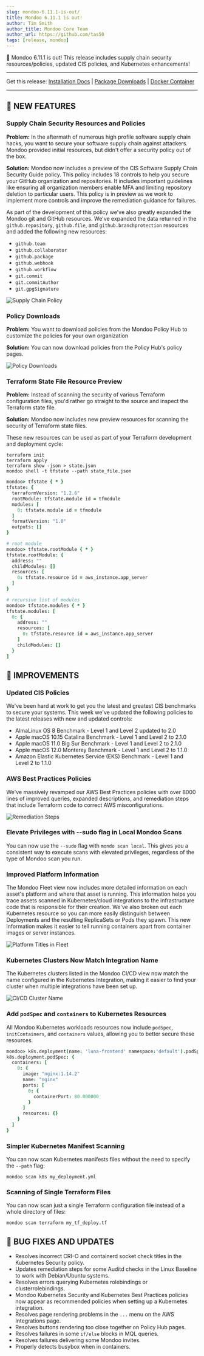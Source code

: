 ```yaml
---
slug: mondoo-6.11.1-is-out/
title: Mondoo 6.11.1 is out!
author: Tim Smith
author_title: Mondoo Core Team
author_url: https://github.com/tas50
tags: [release, mondoo]
---
```


🥳 Mondoo 6.11.1 is out! This release includes supply chain security resources/policies, updated CIS policies, and Kubernetes enhancements!

---

Get this release: [Installation Docs](/cnspec/) | [Package Downloads](https://releases.mondoo.com/mondoo/) | [Docker Container](https://hub.docker.com/r/mondoo/client)

---

## 🎉 NEW FEATURES

### Supply Chain Security Resources and Policies

**Problem:** In the aftermath of numerous high profile software supply chain hacks, you want to secure your software supply chain against attackers. Mondoo provided initial resources, but didn't offer a security policy out of the box.

**Solution:** Mondoo now includes a preview of the CIS Software Supply Chain Security Guide policy. This policy includes 18 controls to help you secure your GitHub organization and repositories. It includes important guidelines like ensuring all organization members enable MFA and limiting repository deletion to particular users. This policy is in preview as we work to implement more controls and improve the remediation guidance for failures.

As part of the development of this policy we've also greatly expanded the Mondoo git and GitHub resources. We've expanded the data returned in the `github.repository`, `github.file`, and `github.branchprotection` resources and added the following new resources:

- `github.team`
- `github.collaborator`
- `github.package`
- `github.webhook`
- `github.workflow`
- `git.commit`
- `git.commitAuthor`
- `git.gpgSignature`

![Supply Chain Policy](/img/releases/2022-08-17-mondoo-6.11.1-is-out/supplychain.png)

### Policy Downloads

**Problem:** You want to download policies from the Mondoo Policy Hub to customize the policies for your own organization

**Solution:** You can now download policies from the Policy Hub's policy pages.

![Policy Downloads](/img/releases/2022-08-17-mondoo-6.11.1-is-out/download.png)

### Terraform State File Resource Preview

**Problem:** Instead of scanning the security of various Terraform configuration files, you'd rather go straight to the source and inspect the Terraform state file.

**Solution:** Mondoo now includes new preview resources for scanning the security of Terraform state files.

These new resources can be used as part of your Terraform development and deployment cycle:

```shell
terraform init
terraform apply
terraform show -json > state.json
mondoo shell -t tfstate --path state_file.json
```

```coffee
mondoo> tfstate { * }
tfstate: {
  terraformVersion: "1.2.6"
  rootModule: tfstate.module id = tfmodule
  modules: [
    0: tfstate.module id = tfmodule
  ]
  formatVersion: "1.0"
  outputs: []
}

# root module
mondoo> tfstate.rootModule { * }
tfstate.rootModule: {
  address: ""
  childModules: []
  resources: [
    0: tfstate.resource id = aws_instance.app_server
  ]
}

# recursive list of modules
mondoo> tfstate.modules { * }
tfstate.modules: [
  0: {
    address: ""
    resources: [
      0: tfstate.resource id = aws_instance.app_server
    ]
    childModules: []
  }
]
```

## 🧹 IMPROVEMENTS

### Updated CIS Policies

We've been hard at work to get you the latest and greatest CIS benchmarks to secure your systems. This week we've updated the following policies to the latest releases with new and updated controls:

- AlmaLinux OS 8 Benchmark - Level 1 and Level 2 updated to 2.0
- Apple macOS 10.15 Catalina Benchmark - Level 1 and Level 2 to 2.1.0
- Apple macOS 11.0 Big Sur Benchmark - Level 1 and Level 2 to 2.1.0
- Apple macOS 12.0 Monterey Benchmark - Level 1 and Level 2 to 1.1.0
- Amazon Elastic Kubernetes Service (EKS) Benchmark - Level 1 and Level 2 to 1.1.0

### AWS Best Practices Policies

We've massively revamped our AWS Best Practices policies with over 8000 lines of improved queries, expanded descriptions, and remediation steps that include Terraform code to correct AWS misconfigurations.

![Remediation Steps](/img/releases/2022-08-17-mondoo-6.11.1-is-out/aws_best_practices.png)

### Elevate Privileges with --sudo flag in Local Mondoo Scans

You can now use the `--sudo` flag with `mondo scan local`. This gives you a consistent way to execute scans with elevated privileges, regardless of the type of Mondoo scan you run.

### Improved Platform Information

The Mondoo Fleet view now includes more detailed information on each asset's platform and where that asset is running. This information helps you trace assets scanned in Kubernetes/cloud integrations to the infrastructure code that is responsible for their creation. We've also broken out each Kubernetes resource so you can more easily distinguish between Deployments and the resulting ReplicaSets or Pods they spawn. This new information makes it easier to tell running containers apart from container images or server instances.

![Platform Titles in Fleet](/img/releases/2022-08-17-mondoo-6.11.1-is-out/platform_titles.png)

### Kubernetes Clusters Now Match Integration Name

The Kubernetes clusters listed in the Mondoo CI/CD view now match the name configured in the Kubernetes Integration, making it easier to find your cluster when multiple integrations have been set up.

![CI/CD Cluster Name](/img/releases/2022-08-17-mondoo-6.11.1-is-out/cluster_name.png)

### Add `podSpec` and `containers` to Kubernetes Resources

All Mondoo Kubernetes workloads resources now include `podSpec`, `initContainers`, and `containers` values, allowing you to better secure these resources.

```coffee
mondoo> k8s.deployment(name: 'luna-frontend' namespace:'default').podSpec{}
k8s.deployment.podSpec: {
  containers: [
    0: {
      image: "nginx:1.14.2"
      name: "nginx"
      ports: [
        0: {
          containerPort: 80.000000
        }
      ]
      resources: {}
    }
  ]
}
```

### Simpler Kubernetes Manifest Scanning

You can now scan Kubernetes manifests files without the need to specify the `--path` flag:

```shell
mondoo scan k8s my_deployment.yml
```

### Scanning of Single Terraform Files

You can now scan just a single Terraform configuration file instead of a whole directory of files:

```shell
mondoo scan terraform my_tf_deploy.tf
```

## 🐛 BUG FIXES AND UPDATES

- Resolves incorrect CRI-O and containerd socket check titles in the Kubernetes Security policy.
- Updates remediation steps for some Auditd checks in the Linux Baseline to work with Debian/Ubuntu systems.
- Resolves errors querying Kubernetes rolebindings or clusterrolebindings.
- Mondoo Kubernetes Security and Kubernetes Best Practices policies now appear as recommended policies when setting up a Kubernetes integration.
- Resolves page rendering problems in the `...` menu on the AWS Integrations page.
- Resolves buttons rendering too close together on Policy Hub pages.
- Resolves failures in some `if/else` blocks in MQL queries.
- Resolves failures delivering some Mondoo invites.
- Properly detects busybox when in containers.
